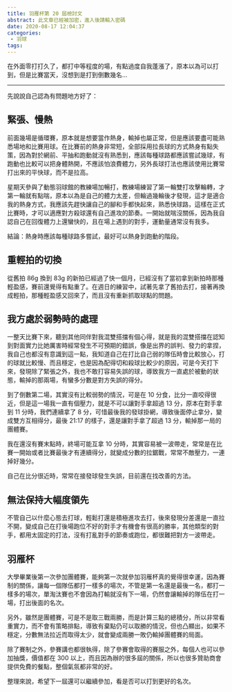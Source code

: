 ```yaml
---
title: 羽雁杯第 20 屆檢討文
abstract: 此文章已經被加密，進入後請輸入密碼
date: 2020-08-17 12:04:37
categories:
 - 羽球
tags:
---
```


在外面零打打久了，都打中等程度的場，有點過度自我蓬漲了，原本以為可以打到，但是比賽當天，沒想到是打到倒數幾名...

<!--more-->

---

先說說自己認為有問題地方好了：

## 緊張、慢熱

前面幾場是循環賽，原本就是想要當作熱身，輸掉也屬正常，但是應該要盡可能熟悉場地和比賽用球。在比賽前的熱身非常短，全部採用拉長球的方式熱身有點失策，因為對於網前、平抽和跑動就沒有熟悉到，應該每種球路都應該嘗試幾球，有跑動也比較可以把身體熱開，不應該怕浪費體力，另外長球打法也應該使用比賽常打出來的平快球，而不是拉高。

星期天參與了動態羽球館的教練場加暢打，教練場練習了第一輪雙打攻擊輪轉，才第一輪就有點喘，原本以為是自己的體力太差，但輪過幾輪後才發現，這才是適合我的熱身方式，我應該先趕快讓自己的腳和手都快起來，熟悉快球路，這樣在正式比賽時，才可以適應對方殺球還有自己進攻的節奏。一開始就喘沒關係，因為我自認自己在回復體力上還蠻快的，且在場上遇到的對手，運動量通常沒有我多。

結論：熱身時應該每種球路多嘗試，最好可以熱身到跑動的階段。

## 重輕拍的切換

從舊拍 86g 換到 83g 的新拍已經過了快一個月，已經沒有了當初拿到新拍時那種輕盈感，賽前還覺得有點重了。在週日的練習中，試著先拿了舊拍去打，接著再換成輕拍，那種輕盈感又回來了，而且沒有重新抓取球點的問題。

## 我方處於弱勢時的處理

一整天比賽下來，聽到其他同伴對我混雙搭擋有個心得，就是我的混雙搭擋在認知到對面實力比她厲害時經常發生不可預期的錯誤，像是出界的誤判、發力的拿捏，我自己也都沒有意識到這一點，我知道自己在打比自己弱的隊伍時會比較放心，打的球就比較慢、而且穩定，也是因為配得切和殺球比較少的原因，可是今天打下來，發現除了緊張之外，我也不敢打容易失誤的球，導致我方一直處於被動的狀態，輸掉的那兩場，有蠻多分數是對方失誤的得分。

到了倒數第二場，其實沒有比較弱勢的情況，可是在 10 分食，比分一直咬得很近，但是這一場我一直有個壓力，就是不可以讓對手拿超過 13 分，原本在對手拿到 11 分時，我們連續拿了 8 分，可惜最後我的發球掛網，導致後面停止拿分，變成雙方互相得分，最後 21:17 的樣子，還是讓對手拿了超過 13 分，輸掉那一局的團體賽。

我在還沒有賽末點時，終場可能互拿 10 分時，其實容易被一波帶走，常常是在比賽一開始或者比賽最後才有連續得分，就變成分數的拉鋸戰，常常不敵壓力，一連掉好幾分。

自己在比分很近時，常常在接發球發生失誤，目前還在找改善的方法。

## 無法保持大幅度領先

不管自己以什麼心態去打球，輕鬆打還是積極進攻去打，後來發現分差還是一直拉不開，變成自己在打後場跑位不好的對手才有機會有很高的勝率，其他類型的對手，都用太固定的打法，沒有打亂對手的節奏或跑位，都很難把對方一波帶走。

## 羽雁杯

大學畢業後第一次參加團體賽，能夠第一次就參加羽雁杯真的覺得很幸運，因為賽制的關係，讓每一個隊伍都打一樣多的場次，不管是第一名還是最後一名，都打一樣多的場次，單淘汰賽也不會因為打輸就沒有下一場，仍然會讓輸掉的隊伍在打一場，打出後面的名次。

另外，雖然是團體賽，可是不是取三戰兩勝，而是計算三點的總積分，所以非常看重實力，而不會有策略排點，導致有棄點仍可以取勝的情況，但也凸顯出，如果不穩定，分數無法拉近而取得太少，就會變成兩勝一敗仍輸掉團體賽的局面。

除了賽制之外，參賽講也都很執得，除了參賽會取得的賽服之外，每個人也可以參加抽獎，價值都在 300 以上，而且因為辦的很多屆的關係，所以也很多贊助商會提供免費的餐點，整個氣氛都非常的好。

整理來說，希望下一屆還可以繼續參加，看是否可以打到更好的名次。